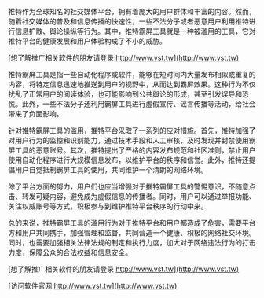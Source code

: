 推特作为全球知名的社交媒体平台，拥有着庞大的用户群体和丰富的内容。然而，随着社交媒体的普及和信息传播的快速性，一些不法分子或者恶意用户利用推特进行信息扩散、舆论操纵等行为。其中，推特霸屏工具就是一种被滥用的工具，它对推特平台的健康发展和用户体验构成了不小的威胁。

[想了解推广相关软件的朋友请登录 http://www.vst.tw](http://www.vst.tw)

推特霸屏工具是指一些自动化程序或软件，能够在短时间内大量发布相似或重复的内容，将特定信息迅速地推送到用户的视野中，从而达到霸屏效果。这种行为不仅扰乱了正常用户的阅读体验，也可能影响到公共舆论的形成，甚至引发误导和恐慌。此外，一些不法分子还利用霸屏工具进行虚假宣传、谣言传播等活动，给社会带来了负面影响。

针对推特霸屏工具的滥用，推特平台采取了一系列的应对措施。首先，推特加强了对用户行为的监控和识别能力，通过技术手段和人工审核，及时发现并封禁使用霸屏工具的恶意账号。其次，推特提出了严格的内容发布规范和社区准则，禁止用户使用自动化程序进行大规模信息发布，以维护平台的秩序和信誉。此外，推特还提倡用户自觉抵制霸屏工具的使用，共同维护一个清朗的网络环境。

除了平台方面的努力，用户们也应当增强对于推特霸屏工具的警惕意识，不随意点击、转发可疑内容，避免成为虚假信息的传播者。同时，用户可以通过举报功能、关注权威账号等方式，积极参与到维护推特平台秩序的行动中来。

总的来说，推特霸屏工具的滥用行为对于推特平台和用户都造成了危害，需要平台方和用户共同携手，加强管理和监督，共同营造一个健康、积极的网络社交环境。同时，也需要加强相关法律法规的制定和执行力度，加大对于网络违法行为的打击力度，保障公众的合法权益和信息安全。

[想了解推广相关软件的朋友请登录 http://www.vst.tw](http://www.vst.tw)


[访问软件官网 http://www.vst.tw](http://www.vst.tw)
